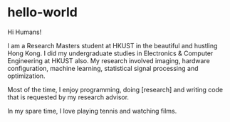 # hello-world

Hi Humans!

I am a Research Masters student at HKUST in the beautiful and hustling Hong Kong. I did my undergraduate studies in Electronics & Computer Engineering at HKUST also. My research involved imaging, hardware configuration, machine learning, statistical signal processing and optimization.

Most of the time, I enjoy programming, doing [research] and writing code that is requested by my research advisor.

In my spare time, I love playing tennis and watching films.
